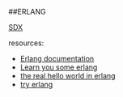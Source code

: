 ##ERLANG

[SDX](http://www.fib.upc.edu/en/estudiar-enginyeria-informatica/assignatures/SDX.html)

resources:
  - [Erlang documentation](http://www.erlang.org/doc/)
  - [Learn you some erlang](http://learnyousomeerlang.com/content)
  - [the real hello world in erlang](http://egarson.blogspot.com.es/2008/03/real-erlang-hello-world.html)
  - [try erlang](http://www.tryerlang.org/)
